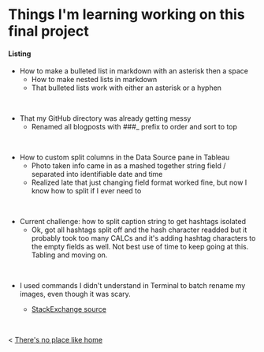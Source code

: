 # Things I'm learning working on this final project

#### Listing

* How to make a bulleted list in markdown with an asterisk then a space
    * How to make nested lists in markdown
    * That bulleted lists work with either an asterisk or a hyphen

&nbsp;
* That my GitHub directory was already getting messy
    * Renamed all blogposts with ###_ prefix to order and sort to top
    
&nbsp;
* How to custom split columns in the Data Source pane in Tableau
    * Photo taken info came in as a mashed together string field / separated into identifiable date and time
    * Realized late that just changing field format worked fine, but now I know how to split if I ever need to

&nbsp;
* Current challenge: how to split caption string to get hashtags isolated
    * Ok, got all hashtags split off and the hash character readded but it probably took too many CALCs and it's adding hashtag characters to the empty fields as well. Not best use of time to keep going at this. Tabling and moving on.
    
&nbsp;
* I used commands I didn't understand in Terminal to batch rename my images, even though it was scary.
    * [StackExchange source](https://apple.stackexchange.com/questions/236213/renaming-files-names-in-bulk-any-smarter-solution)
    





  &nbsp; &nbsp; &nbsp; &nbsp;
  

< [There's no place like home](./index.md)
